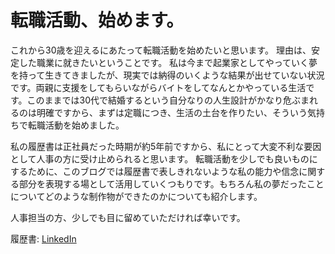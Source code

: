 # 転職活動、始めます。
これから30歳を迎えるにあたって転職活動を始めたいと思います。
理由は、安定した職業に就きたいということです。
私は今まで起業家としてやっていく夢を持って生きてきましたが、現実では納得のいくような結果が出せていない状況です。両親に支援をしてもらいながらバイトをしてなんとかやっている生活です。このままでは30代で結婚するという自分なりの人生設計がかなり危ぶまれるのは明確ですから、まずは定職につき、生活の土台を作りたい、そういう気持ちで転職活動を始めました。

私の履歴書は正社員だった時期が約5年前ですから、私にとって大変不利な要因として人事の方に受け止められると思います。
転職活動を少しでも良いものにするために、このブログでは履歴書で表しきれないような私の能力や信念に関する部分を表現する場として活用していくつもりです。もちろん私の夢だったことについてどのような制作物ができたのかについても紹介します。

人事担当の方、少しでも目に留めていただければ幸いです。

履歴書: [LinkedIn](https://www.linkedin.com/in/taizokaneko/)
